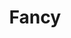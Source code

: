 ---
title: Fancy
description: Buy amazing gifts with Bitcoin.
homepage: https://fancy.com/
twitter:
---